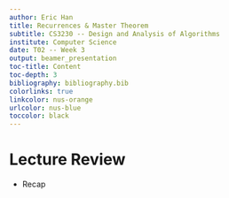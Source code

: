 ```yaml
---
author: Eric Han
title: Recurrences & Master Theorem
subtitle: CS3230 -- Design and Analysis of Algorithms
institute: Computer Science
date: T02 -- Week 3
output: beamer_presentation
toc-title: Content
toc-depth: 3
bibliography: bibliography.bib
colorlinks: true
linkcolor: nus-orange
urlcolor: nus-blue
toccolor: black
---
```


# Lecture Review

- Recap

